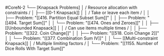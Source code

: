 #CoreN-2
└── [Knapsack Problems]
    │   / Resource allocation with constraints /
    │
    ├── [[0-1 Knapsack]]
    │   │   / Take or leave each item /
    │   │   ├── Problem: "[[416. Partition Equal Subset Sum]]"
    │   │   ├── Problem: "[[494. Target Sum]]"
    │   │   └── Problem: "[[474. Ones and Zeroes]]"
    │   │
    ├── [[Unbounded Knapsack]]
    │   │   / Can use items multiple times /
    │   │   ├── Problem: "[[322. Coin Change]]"
    │   │   ├── Problem: "[[518. Coin Change 2]]"
    │   │   └── Problem: "[[377. Combination Sum IV]]"
    │   │
    └── [[Multi-constraint Knapsack]]
        │   / Multiple limiting factors /
        │   └── Problem: "[[1155. Number of Dice Rolls With Target Sum]]"